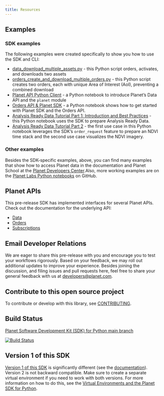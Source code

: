 ```yaml
---
title: Resources
---
```


## Examples

### SDK examples

The following examples were created specifically to show you how to use the SDK and CLI:

* [data_download_multiple_assets.py](https://github.com/planetlabs/planet-client-python/blob/main/examples/data_download_multiple_assets.py) - this Python script orders, activates, and downloads two assets
* [orders_create_and_download_multiple_orders.py](https://github.com/planetlabs/planet-client-python/blob/main/examples/orders_create_and_download_multiple_orders.py) - this Python script creates two orders, each with unique Area of Interest (AoI), preventing a combined download
* [Planet API Python Client](https://github.com/planetlabs/notebooks/blob/master/jupyter-notebooks/Data-API/planet_python_client_introduction.ipynb) - a Python notebook to introduce Planet’s Data API and the `planet` module
* [Orders API & Planet SDK](https://github.com/planetlabs/notebooks/blob/665f165e59f2c3584976ad2dde569c649e631c0b/jupyter-notebooks/orders_api_tutorials/Planet_SDK_Orders_demo.ipynb) - a Python notebook shows how to get started with Planet SDK and the Orders API.
* [Analysis Ready Data Tutorial Part 1: Introduction and Best Practices](https://github.com/planetlabs/notebooks/blob/6cc220ff6db246353af4798be219ee1fe7e858b0/jupyter-notebooks/analysis-ready-data/ard_1_intro_and_best_practices.ipynb) - this Python notebook uses the SDK to prepare Analysis Ready Data.
* [Analysis Ready Data Tutorial Part 2](https://github.com/planetlabs/notebooks/blob/6cc220ff6db246353af4798be219ee1fe7e858b0/jupyter-notebooks/analysis-ready-data/ard_2_use_case_1.ipynb) - the first use case in this Python notebook leverages the SDK’s `order_request` feature to prepare an NDVI time stack and the second use case visualizes the NDVI imagery.

### Other examples

Besides the SDK-specific examples, above, you can find many examples that show how to access Planet data in the documentation and Planet School at the [Planet Developers Center](https://docs.planet.com).Also, more working examples are on the [Planet Labs Python notebooks](https://github.com/planetlabs/notebooks) on GitHub.

## Planet APIs

This pre-release SDK has implemented interfaces for several Planet APIs. Check out the documentation for the underlying API:

* [Data](https://docs.planet.com/develop/apis/data/)
* [Orders](https://docs.planet.com/develop/apis/orders/)
* [Subscriptions](https://docs.planet.com/develop/apis/subscriptions/)

## Email Developer Relations

We are eager to share this pre-release with you and encourage you to test your workflows rigorously. Based on your feedback, we may roll out additional updates to improve your experience. Besides joining the discussion, and filing issues and pull requests here, feel free to share your general feedback with us at developers@planet.com.
## Contribute to this open source project

To contribute or develop with this library, see
[CONTRIBUTING](https://github.com/planetlabs/planet-client-python/blob/main/CONTRIBUTING.md).

## Build Status

[Planet Software Development Kit (SDK) for Python main branch](https://github.com/planetlabs/planet-client-python)

[![Build Status](https://github.com/planetlabs/planet-client-python/actions/workflows/test.yml/badge.svg)](https://github.com/planetlabs/planet-client-python/actions/workflows/test.yml)

## Version 1 of this SDK

[Version 1 of this SDK](https://github.com/planetlabs/planet-client-python/tree/1.5.2) is significantly different (see the [documentation](https://planet-sdk-for-python.readthedocs.io/en/latest/)). Version 2 is not backward compatible. Make sure to create a separate virtual environment if you need to work with both versions. For more information on how to do this, see the [Virtual Environments and the Planet SDK for Python](https://planet-sdk-for-python-v2.readthedocs.io/en/latest/get-started/venv-tutorial/).
